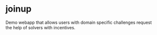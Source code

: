 joinup
======

Demo webapp that allows users with domain specific challenges request the help of solvers with incentives.
